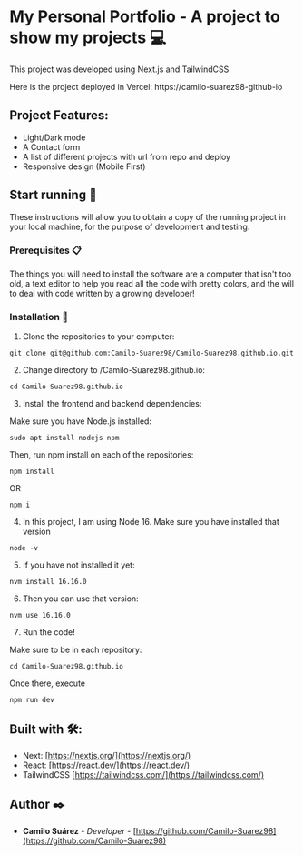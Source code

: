 # My Personal Portfolio - A project to show my projects 💻

This project was developed using Next.js and TailwindCSS.

Here is the project deployed in Vercel: https://camilo-suarez98-github-io

## Project Features:
- Light/Dark mode
- A Contact form
- A list of different projects with url from repo and deploy
- Responsive design (Mobile First)

## Start running 🚀

These instructions will allow you to obtain a copy of the running project in your local machine, for the purpose of development and testing.

### Prerequisites 📋

The things you will need to install the software are a computer that isn't too old, a text editor to help you read all the code with pretty colors, and the will to deal with code written by a growing developer!

### Installation 🔧

1. Clone the repositories to your computer:
```
git clone git@github.com:Camilo-Suarez98/Camilo-Suarez98.github.io.git

```

2. Change directory to /Camilo-Suarez98.github.io:
```
cd Camilo-Suarez98.github.io
```

3. Install the frontend and backend dependencies:

Make sure you have Node.js installed:
```
sudo apt install nodejs npm
```

Then, run npm install on each of the repositories:
```
npm install
```
OR
```
npm i
```

4. In this project, I am using Node 16.
Make sure you have installed that version
```
node -v
```

5. If you have not installed it yet:
```
nvm install 16.16.0
```

6. Then you can use that version:
```
nvm use 16.16.0
```

7. Run the code!

Make sure to be in each repository:
```
cd Camilo-Suarez98.github.io
```

Once there, execute
```
npm run dev
```

## Built with 🛠️:

- Next: [https://nextjs.org/](https://nextjs.org/)
- React: [https://react.dev/](https://react.dev/)
- TailwindCSS [https://tailwindcss.com/](https://tailwindcss.com/)

## Author ✒️

- **Camilo Suárez** - _Developer_ - [https://github.com/Camilo-Suarez98](https://github.com/Camilo-Suarez98)
